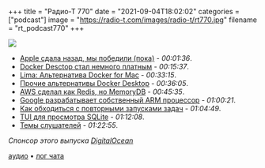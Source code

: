 +++
title = "Радио-Т 770"
date = "2021-09-04T18:02:02"
categories = ["podcast"]
image = "https://radio-t.com/images/radio-t/rt770.jpg"
filename = "rt_podcast770"
+++

![](https://radio-t.com/images/radio-t/rt770.jpg)

- [Apple сдала назад, мы победили (пока)](https://www.macrumors.com/2021/09/03/apple-delaying-rollout-of-child-safety-features/) - *00:01:36*.
- [Docker Desctop стал немного платным](https://www.docker.com/blog/updating-product-subscriptions/) - *00:15:37*.
- [Lima: Альтернатива Docker for Mac](https://medium.com/nttlabs/containerd-and-lima-39e0b64d2a59) - *00:33:15*.
- [Прочие альтернативы Docker Desktop](https://matt-rickard.com/docker-desktop-alternatives/) - *00:36:05*.
- [AWS сделал как Redis, но MemoryDB](https://www.zdnet.com/article/aws-introduces-amazon-memorydb-for-redis/) - *00:45:35*.
- [Google разрабатывает собственный ARM процессор](https://gizmodo.com/google-is-reportedly-building-its-own-arm-based-chips-f-1847597464?utm_source=twitter) - *01:00:21*.
- [Как обходиться с повторными запусками задач](https://www.pankajtanwar.in/blog/prevent-duplicate-cron-job-running) - *01:04:49*.
- [TUI для просмотра SQLite](https://github.com/mathaou/termdbms) - *01:12:08*.
- [Темы слушателей](https://radio-t.com/p/2021/08/31/prep-770/) - *01:22:55*.

*Спонсор этого выпуска [DigitalOcean](https://do.co/radiot)*


[аудио](https://cdn.radio-t.com/rt_podcast770.mp3) • [лог чата](https://chat.radio-t.com/logs/radio-t-770.html)
<audio src="https://cdn.radio-t.com/rt_podcast770.mp3" preload="none"></audio>
